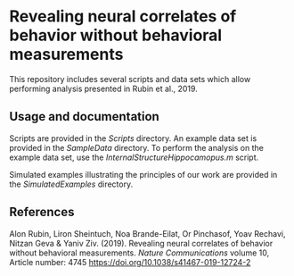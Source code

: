 # Revealing neural correlates of behavior without behavioral measurements
This repository includes several scripts and data sets which allow performing analysis presented in Rubin et al., 2019. 


## Usage and documentation
Scripts are provided in the *Scripts* directory.
An example data set is provided in the *SampleData* directory.
To perform the analysis on the example data set, use the *InternalStructureHippocamopus.m* script.  

Simulated examples illustrating the principles of our work are provided in the *SimulatedExamples* directory.

## References
Alon Rubin, Liron Sheintuch, Noa Brande-Eilat, Or Pinchasof, Yoav Rechavi, Nitzan Geva & Yaniv Ziv. (2019). Revealing neural correlates of behavior without behavioral measurements. *Nature Communications* volume 10, Article number: 4745 https://doi.org/10.1038/s41467-019-12724-2